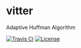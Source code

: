 # vitter

Adaptive Huffman Algorithm

[![Travis CI](https://img.shields.io/travis/com/kei-g/vitter?logo=travis&style=plastic)](https://www.travis-ci.com/github/kei-g/vitter)
[![License](https://img.shields.io/github/license/kei-g/vitter?style=plastic)](https://opensource.org/licenses/BSD-3-Clause)
